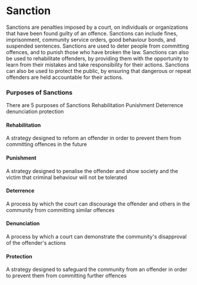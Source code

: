 # Sanction

Sanctions are penalties imposed by a court, on individuals or organizations that have been found guilty of an offence. 
Sanctions can include fines, imprisonment, community service orders, good behaviour bonds, and suspended sentences.
Sanctions are used to deter people from committing offences, and to punish those who have broken the law.
Sanctions can also be used to rehabilitate offenders, by providing them with the opportunity to learn from their mistakes and take responsibility for their actions.
Sanctions can also be used to protect the public, by ensuring that dangerous or repeat offenders are held accountable for their actions.

### Purposes of Sanctions
There are 5 purposes of Sanctions
Rehabilitation
Punishment
Deterrence
denunciation
protection


#### Rehabilitation
A strategy designed to reform an offender in order to prevent them from committing offences in the future

#### Punishment
A strategy designed to penalise the offender and show society and the victim that criminal behaviour will not be tolerated

#### Deterrence
A process by which the court can discourage the offender and others in the community from committing similar offences 

#### Denunciation
A process by which a court can demonstrate the community's disapproval of the offender's actions

#### Protection
A strategy designed to safeguard the community from an offender in order to prevent them from committing further offences



